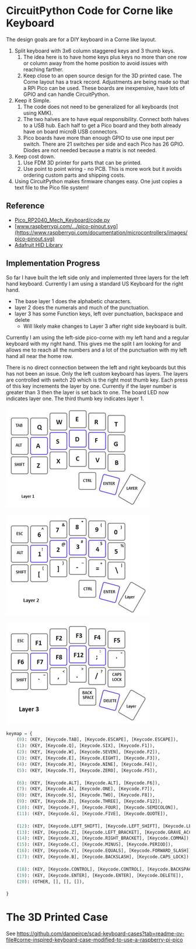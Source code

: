 # CircuitPython Code for Corne like Keyboard

The design goals are for a DIY keyboard in a Corne like layout. 

1. Split keyboard with 3x6 column staggered keys and 3 thumb keys. 
    1. The idea here is to have home keys plus keys no more than one row or column away from the home position 
	   to avoid issues with reaching farther.
	2. Keep close to an open source design for the 3D printed case. The Corne layout has a track record. Adjustments are being made
	   so that a RPi Pico can be used. These boards are inexpensive, have lots of GPIO and can handle CircuitPython.
2. Keep it Simple. 
    1. The code does not need to be generalized for all keyboards (not using KMK). 
	2. The two halves are to have equal responsibility. Connect both halves to a USB hub. 
	   Each half to get a Pico board and they both already have on board microB USB connectors.
	3. Pico boards have more than enough GPIO to use one input per switch. There are 21 switches per side and each Pico has 26 
	   GPIO. Diodes are not needed because a matrix is not needed.
3. Keep cost down. 
    1. Use FDM 3D printer for parts that can be printed.
	2. Use point to point wiring - no PCB. This is more work but it avoids ordering custom parts and shipping costs.
4.  Using CircuitPython makes firmware changes easy. One just copies a text file to the Pico file system!
	

## Reference

* [Pico_RP2040_Mech_Keyboard/code.py](https://github.com/adafruit/Adafruit_Learning_System_Guides/blob/main/Pico_RP2040_Mech_Keyboard/code.py)
* [www.raspberrypi.com/.../pico-pinout.svg](https://www.raspberrypi.com/documentation/microcontrollers/images/pico-pinout.svg)
* [Adafruit HID Library](https://docs.circuitpython.org/projects/hid/en/latest/)

## Implementation Progress

So far I have built the left side only and implemented three layers for the left hand keyboard. 
Currently I am using a standard US Keyboard for the right hand.

* The base layer 1 does the alphabetic characters.
* layer 2 does the numerals and much of the punctuation.
* layer 3 has some Function keys, left over punctuation, backspace and delete
    * Will likely make changes to Layer 3 after right side keyboard is built. 

Currently I am using the left-side pico-corne with my left hand and a regular keyboard with my right hand. This gives me the split I am looking
for and allows me to reach all the numbers and a lot of the punctuation with my left hand all near the home row.

There is no direct connection between the left and right keyboards but this has not been an issue. Only the left custom keyboard has layers.
The layers are controlled with switch 20 which is the right most thumb key. Each press of this key increments the layer by one. Currently if 
the layer number is greater than 3 then the layer is set back to one. The board LED now indicates layer one. The third thumb key indicates layer 1.

![](Layer1.png)  

![](Layer2.png)

![](Layer3.png)

~~~~python
keymap = {
    (0): (KEY, [Keycode.TAB], [Keycode.ESCAPE], [Keycode.ESCAPE]),
    (1): (KEY, [Keycode.Q], [Keycode.SIX], [Keycode.F1]),
    (2): (KEY, [Keycode.W], [Keycode.SEVEN], [Keycode.F2]),
    (3): (KEY, [Keycode.E], [Keycode.EIGHT], [Keycode.F3]),
    (4): (KEY, [Keycode.R], [Keycode.NINE], [Keycode.F4]),
    (5): (KEY, [Keycode.T], [Keycode.ZERO], [Keycode.F5]),

    (6): (KEY, [Keycode.ALT], [Keycode.ALT], [Keycode.F6]),
    (7): (KEY, [Keycode.A], [Keycode.ONE], [Keycode.F7]),
    (8): (KEY, [Keycode.S], [Keycode.TWO], [Keycode.F8]),
    (9): (KEY, [Keycode.D], [Keycode.THREE], [Keycode.F12]), 
    (10): (KEY, [Keycode.F], [Keycode.FOUR], [Keycode.SEMICOLON]),
    (11): (KEY, [Keycode.G], [Keycode.FIVE], [Keycode.QUOTE]),

    (12): (KEY, [Keycode.LEFT_SHIFT], [Keycode.LEFT_SHIFT], [Keycode.LEFT_SHIFT]),
    (13): (KEY, [Keycode.Z], [Keycode.LEFT_BRACKET], [Keycode.GRAVE_ACCENT]), 
    (14): (KEY, [Keycode.X], [Keycode.RIGHT_BRACKET], [Keycode.COMMA]),
    (15): (KEY, [Keycode.C], [Keycode.MINUS], [Keycode.PERIOD]),
    (16): (KEY, [Keycode.V], [Keycode.EQUALS], [Keycode.FORWARD_SLASH]),
    (17): (KEY, [Keycode.B], [Keycode.BACKSLASH], [Keycode.CAPS_LOCK]),

    (18): (KEY, [Keycode.CONTROL], [Keycode.CONTROL], [Keycode.BACKSPACE]),
    (19): (KEY, [Keycode.ENTER], [Keycode.ENTER], [Keycode.DELETE]),
    (20): (OTHER, [], [], []),

}
~~~~

# The 3D Printed Case

See https://github.com/danpeirce/scad-keyboard-cases?tab=readme-ov-file#corne-inspired-keyboard-case-modified-to-use-a-raspberry-pi-pico
